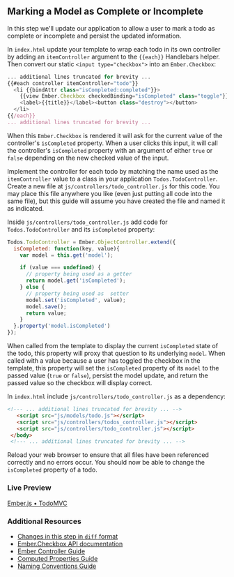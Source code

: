 ## Marking a Model as Complete or Incomplete

In this step we'll update our application to allow a user to mark a todo as complete or incomplete and persist the updated information.

In `index.html` update your template to wrap each todo in its own controller by adding an `itemController` argument to the `{{each}}` Handlebars helper. Then convert our static `<input type="checkbox">` into an `Ember.Checkbox`:

```javascript
... additional lines truncated for brevity ...
{{#each controller itemController="todo"}}
  <li {{bindAttr class="isCompleted:completed"}}>
    {{view Ember.Checkbox checkedBinding="isCompleted" class="toggle"}}
    <label>{{title}}</label><button class="destroy"></button>
  </li>
{{/each}}
... additional lines truncated for brevity ...
```

When this `Ember.Checkbox` is rendered it will ask for the current value of the controller's `isCompleted` property. When a user clicks this input, it will call the controller's `isCompleted` property with an argument of either `true` or `false` depending on the new checked value of the input.

Implement the controller for each todo by matching the name used as the `itemController` value to a class in your application `Todos.TodoController`. Create a new file at `js/controllers/todo_controller.js` for this code. You may place this file anywhere you like (even just putting all code into the same file), but this guide will assume you have created the file and named it as indicated.

Inside `js/controllers/todo_controller.js` add code for `Todos.TodoController` and its `isCompleted` property:

```javascript
Todos.TodoController = Ember.ObjectController.extend({
  isCompleted: function(key, value){
    var model = this.get('model');

    if (value === undefined) {
      // property being used as a getter
      return model.get('isCompleted');
    } else {
      // property being used as  setter
      model.set('isCompleted', value);
      model.save();
      return value;
    }
  }.property('model.isCompleted')
});
```

When called from the template to display the current `isCompleted` state of the todo, this property will proxy that question to its underlying `model`. When called with a value because a user has toggled the checkbox in the template, this property will set the `isCompleted` property of its `model` to the passed value (`true` or `false`), persist the model update, and return the passed value so the checkbox will display correct.

In `index.html` include `js/controllers/todo_controller.js` as a dependency:

```html
<!--- ... additional lines truncated for brevity ... -->
   <script src="js/models/todo.js"></script>
   <script src="js/controllers/todos_controller.js"></script>
   <script src="js/controllers/todo_controller.js"></script>
 </body>
 <!--- ... additional lines truncated for brevity ... -->
```

 Reload your web browser to ensure that all files have been referenced correctly and no errors occur. You should now be able to change the `isCompleted` property of a todo.

### Live Preview
<a class="jsbin-embed" href="http://jsbin.com/asayac/3/embed?live">Ember.js • TodoMVC</a><script src="http://static.jsbin.com/js/embed.js"></script>

### Additional Resources

  * [Changes in this step in `diff` format](https://github.com/emberjs/quickstart-code-sample/commit/44e76869476691787957c0ef919b35cbd3f7d0f4)
  * [Ember.Checkbox API documentation](/api/classes/Ember.Checkbox.html)
  * [Ember Controller Guide](/guides/controllers)
  * [Computed Properties Guide](/guides/object-model/computed-properties/)
  * [Naming Conventions Guide](/guides/concepts/naming-conventions)


